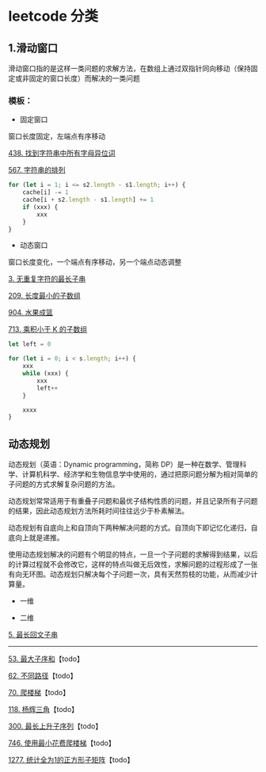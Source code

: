 # leetcode 分类

## 1.滑动窗口
滑动窗口指的是这样一类问题的求解方法，在数组上通过双指针同向移动（保持固定或非固定的窗口长度）而解决的一类问题

### 模板：
- 固定窗口

窗口长度固定，左端点有序移动

[438. 找到字符串中所有字母异位词](https://leetcode.cn/problems/find-all-anagrams-in-a-string/)

[567. 字符串的排列](https://leetcode.cn/problems/permutation-in-string/)

``` ts
for (let i = 1; i <= s2.length - s1.length; i++) {
	cache[i] -= 1
	cache[i + s2.length - s1.length] += 1
	if (xxx) {
		xxx
	}
}

```


- 动态窗口

窗口长度变化，一个端点有序移动，另一个端点动态调整

[3. 无重复字符的最长子串](https://leetcode.cn/problems/longest-substring-without-repeating-characters/)


[209. 长度最小的子数组](https://leetcode.cn/problems/minimum-size-subarray-sum/)


[904. 水果成篮](https://leetcode.cn/problems/fruit-into-baskets/) 

[713. 乘积小于 K 的子数组](https://leetcode.cn/problems/subarray-product-less-than-k/)

``` ts
let left = 0

for (let i = 0; i < s.length; i++) {
	xxx
	while (xxx) {
		xxx
		left++
	}

	xxxx
}
```

## 动态规划
动态规划（英语：Dynamic programming，简称 DP）是一种在数学、管理科学、计算机科学、经济学和生物信息学中使用的，通过把原问题分解为相对简单的子问题的方式求解复杂问题的方法。

动态规划常常适用于有重叠子问题和最优子结构性质的问题，并且记录所有子问题的结果，因此动态规划方法所耗时间往往远少于朴素解法。

动态规划有自底向上和自顶向下两种解决问题的方式。自顶向下即记忆化递归，自底向上就是递推。

使用动态规划解决的问题有个明显的特点，一旦一个子问题的求解得到结果，以后的计算过程就不会修改它，这样的特点叫做无后效性，求解问题的过程形成了一张有向无环图。动态规划只解决每个子问题一次，具有天然剪枝的功能，从而减少计算量。

- 一维

- 二维

[5. 最长回文子串](https://leetcode.cn/problems/longest-palindromic-substring/)

<hr/>

[53. 最大子序和](https://leetcode.cn/problems/maximum-subarray/)【todo】

[62. 不同路径](https://leetcode.cn/problems/unique-paths/)【todo】

[70. 爬楼梯](https://leetcode.cn/problems/climbing-stairs/)【todo】

[118. 杨辉三角](https://leetcode.cn/problems/pascals-triangle/)【todo】

[300. 最长上升子序列](https://leetcode.cn/problems/longest-increasing-subsequence/)【todo】

[746. 使用最小花费爬楼梯](https://leetcode.cn/problems/min-cost-climbing-stairs/)【todo】

[1277. 统计全为1的正方形子矩阵](https://leetcode.cn/problems/count-square-submatrices-with-all-ones/)【todo】
